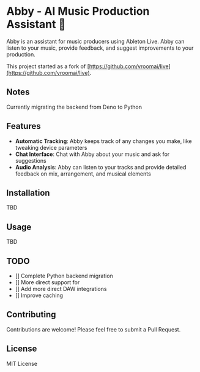 # Abby - AI Music Production Assistant 🎹

Abby is an assistant for music producers using Ableton Live. Abby can listen to your music, provide feedback, and suggest improvements to your production.

This project started as a fork of [https://github.com/vroomai/live](https://github.com/vroomai/live).

## Notes

Currently migrating the backend from Deno to Python

## Features

- **Automatic Tracking**: Abby keeps track of any changes you make, like tweaking device parameters
- **Chat Interface**: Chat with Abby about your music and ask for suggestions
- **Audio Analysis**: Abby can listen to your tracks and provide detailed feedback on mix, arrangement, and musical elements

## Installation

TBD

## Usage

TBD

## TODO

- [] Complete Python backend migration
- [] More direct support for
- [] Add more direct DAW integrations
- [] Improve caching

## Contributing

Contributions are welcome! Please feel free to submit a Pull Request.

## License

MIT License
